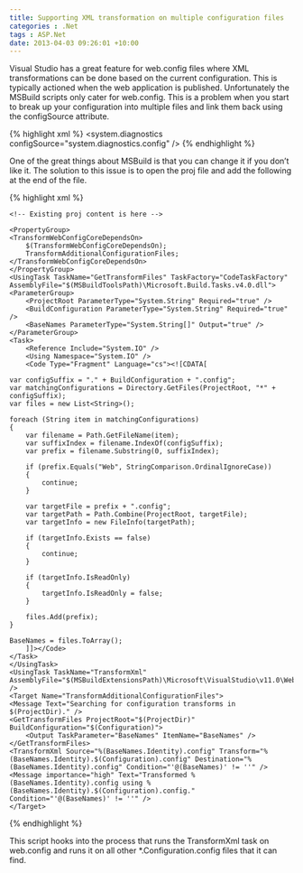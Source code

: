 ```yaml
---
title: Supporting XML transformation on multiple configuration files
categories : .Net
tags : ASP.Net
date: 2013-04-03 09:26:01 +10:00
---
```


Visual Studio has a great feature for web.config files where XML transformations can be done based on the current configuration. This is typically actioned when the web application is published. Unfortunately the MSBuild scripts only cater for web.config. This is a problem when you start to break up your configuration into multiple files and link them back using the configSource attribute.

{% highlight xml %}
<system.diagnostics configSource="system.diagnostics.config" />
{% endhighlight %}

One of the great things about MSBuild is that you can change it if you don’t like it. The solution to this issue is to open the proj file and add the following at the end of the file.

{% highlight xml %}
<?xml version="1.0" encoding="utf-8"?>
<Project ToolsVersion="4.0" DefaultTargets="Build" xmlns="http://schemas.microsoft.com/developer/msbuild/2003">
    
    <!-- Existing proj content is here -->
    
    <PropertyGroup>
    <TransformWebConfigCoreDependsOn>
        $(TransformWebConfigCoreDependsOn);
        TransformAdditionalConfigurationFiles;
    </TransformWebConfigCoreDependsOn>
    </PropertyGroup>
    <UsingTask TaskName="GetTransformFiles" TaskFactory="CodeTaskFactory" AssemblyFile="$(MSBuildToolsPath)\Microsoft.Build.Tasks.v4.0.dll">
    <ParameterGroup>
        <ProjectRoot ParameterType="System.String" Required="true" />
        <BuildConfiguration ParameterType="System.String" Required="true" />
        <BaseNames ParameterType="System.String[]" Output="true" />
    </ParameterGroup>
    <Task>
        <Reference Include="System.IO" />
        <Using Namespace="System.IO" />
        <Code Type="Fragment" Language="cs"><![CDATA[
     
    var configSuffix = "." + BuildConfiguration + ".config";
    var matchingConfigurations = Directory.GetFiles(ProjectRoot, "*" + configSuffix);
    var files = new List<String>();
            
    foreach (String item in matchingConfigurations)
    {
        var filename = Path.GetFileName(item);
        var suffixIndex = filename.IndexOf(configSuffix);
        var prefix = filename.Substring(0, suffixIndex);
                
        if (prefix.Equals("Web", StringComparison.OrdinalIgnoreCase))
        {
            continue;
        }
            
        var targetFile = prefix + ".config";
        var targetPath = Path.Combine(ProjectRoot, targetFile);
        var targetInfo = new FileInfo(targetPath);
            
        if (targetInfo.Exists == false)
        {
            continue;
        }
            
        if (targetInfo.IsReadOnly)
        {
            targetInfo.IsReadOnly = false;
        }
                
        files.Add(prefix);
    }
     
    BaseNames = files.ToArray();
        ]]></Code>
    </Task>
    </UsingTask>
    <UsingTask TaskName="TransformXml" AssemblyFile="$(MSBuildExtensionsPath)\Microsoft\VisualStudio\v11.0\Web\Microsoft.Web.Publishing.Tasks.dll" />
    <Target Name="TransformAdditionalConfigurationFiles">
    <Message Text="Searching for configuration transforms in $(ProjectDir)." />
    <GetTransformFiles ProjectRoot="$(ProjectDir)" BuildConfiguration="$(Configuration)">
        <Output TaskParameter="BaseNames" ItemName="BaseNames" />
    </GetTransformFiles>
    <TransformXml Source="%(BaseNames.Identity).config" Transform="%(BaseNames.Identity).$(Configuration).config" Destination="%(BaseNames.Identity).config" Condition="'@(BaseNames)' != ''" />
    <Message importance="high" Text="Transformed %(BaseNames.Identity).config using %(BaseNames.Identity).$(Configuration).config." Condition="'@(BaseNames)' != ''" />
    </Target>
</Project>
{% endhighlight %}

This script hooks into the process that runs the TransformXml task on web.config and runs it on all other *.Configuration.config files that it can find.


